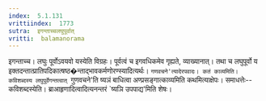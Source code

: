 ```yaml
---
index:  5.1.131
vrittiindex:  1773
sutra:  इगन्ताच्चलघुपूर्वात्
vritti:  balamanorama 
---
```


इगन्ताच्च। लघुः पूर्वोऽवयवो यस्येति विग्रहः। पूर्वत्वं च इगवधिकमेव गृह्यते, व्याख्यानात्। तथा च लघुपूर्वो य इक्तदन्तात्प्रातिपदिकात्षष्ठ�न्ताद्भावकर्मणोरण्स्यादित्यर्थः। `गणवचने'त्यादेरपवादः। कतं काव्यमिति। कविशब्दस्य लघुपूर्वेगन्तत्वात् `गुणवचने'ति ष्यञं बाधित्वा अण्प्रसङ्गात्काव्यमिति कथमित्याक्षेपः। समाधत्तेः--कविशब्दस्येति। ब्राआहृणादित्वादित्यनन्तरं `ष्यञि उपपाद्य'मिति शेषः। 

